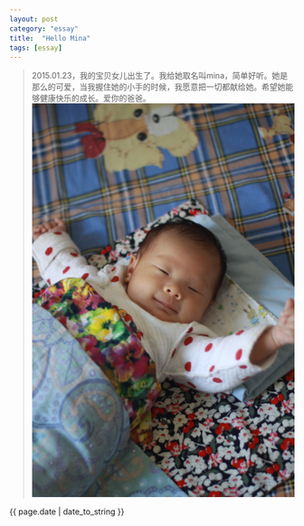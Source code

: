 ```yaml
---
layout: post
category: "essay"
title:  "Hello Mina"
tags: [essay]
---
```

>2015.01.23，我的宝贝女儿出生了。我给她取名叫mina，简单好听。她是那么的可爱，当我握住她的小手的时候，我愿意把一切都献给她。希望她能够健康快乐的成长。爱你的爸爸。
![pic](/images/pic/mina.jpg)
<p>{{ page.date | date_to_string }}</p>
